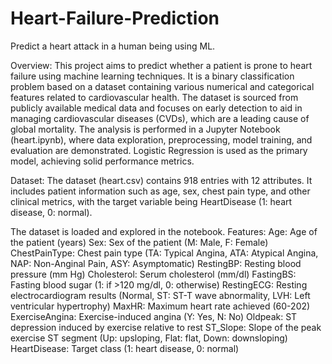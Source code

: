 # Heart-Failure-Prediction
Predict a heart attack in a human being using ML.

Overview:
This project aims to predict whether a patient is prone to heart failure using machine learning techniques. It is a binary classification problem based on a dataset containing various numerical and categorical features related to cardiovascular health. The dataset is sourced from publicly available medical data and focuses on early detection to aid in managing cardiovascular diseases (CVDs), which are a leading cause of global mortality.
The analysis is performed in a Jupyter Notebook (heart.ipynb), where data exploration, preprocessing, model training, and evaluation are demonstrated. Logistic Regression is used as the primary model, achieving solid performance metrics.

Dataset:
The dataset (heart.csv) contains 918 entries with 12 attributes. It includes patient information such as age, sex, chest pain type, and other clinical metrics, with the target variable being HeartDisease (1: heart disease, 0: normal).

The dataset is loaded and explored in the notebook.
Features:
Age: Age of the patient (years)
Sex: Sex of the patient (M: Male, F: Female)
ChestPainType: Chest pain type (TA: Typical Angina, ATA: Atypical Angina, NAP: Non-Anginal Pain, ASY: Asymptomatic)
RestingBP: Resting blood pressure (mm Hg)
Cholesterol: Serum cholesterol (mm/dl)
FastingBS: Fasting blood sugar (1: if >120 mg/dl, 0: otherwise)
RestingECG: Resting electrocardiogram results (Normal, ST: ST-T wave abnormality, LVH: Left ventricular hypertrophy)
MaxHR: Maximum heart rate achieved (60-202)
ExerciseAngina: Exercise-induced angina (Y: Yes, N: No)
Oldpeak: ST depression induced by exercise relative to rest
ST_Slope: Slope of the peak exercise ST segment (Up: upsloping, Flat: flat, Down: downsloping)
HeartDisease: Target class (1: heart disease, 0: normal)
